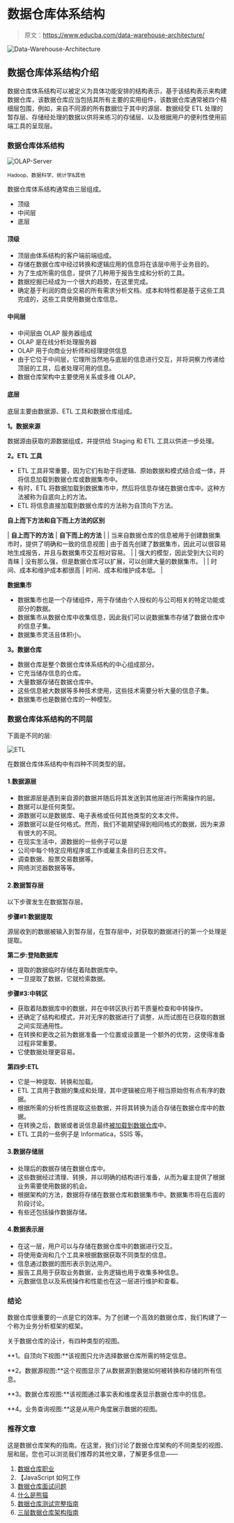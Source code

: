# 数据仓库体系结构

> 原文：<https://www.educba.com/data-warehouse-architecture/>

![Data-Warehouse-Architecture](img/de344ddc8a612b823bfda1f3a1901158.png)



## 数据仓库体系结构介绍

数据仓库体系结构可以被定义为具体功能安排的结构表示，基于该结构表示来构建数据仓库，该数据仓库应当包括其所有主要的实用组件，该数据仓库通常被四个精细层包围，例如，来自不同源的所有数据位于其中的源层、数据经受 ETL 处理的暂存层、存储经处理的数据以供将来练习的存储层、以及根据用户的便利性使用前端工具的呈现层。

### 数据仓库体系结构

![OLAP-Server](img/7cd660950ae1c2754432b5a6df2b3bec.png)



<small>Hadoop、数据科学、统计学&其他</small>

数据仓库体系结构通常由三层组成。

*   顶级
*   中间层
*   底层

#### 顶级

*   顶层由体系结构的客户端前端组成。
*   存储在数据仓库中经过转换和逻辑应用的信息将在该层中用于业务目的。
*   为了生成所需的信息，提供了几种用于报告生成和分析的工具。
*   数据挖掘已经成为一个很大的趋势，在这里完成。
*   确定基于利润的商业交易的所有需求分析文档、成本和特性都是基于这些工具完成的，这些工具使用数据仓库信息。

#### 中间层

*   中间层由 OLAP 服务器组成
*   OLAP 是在线分析处理服务器
*   OLAP 用于向商业分析师和经理提供信息
*   由于它位于中间层，它理所当然地与底层的信息进行交互，并将洞察力传递给顶层的工具，后者处理可用的信息。
*   数据仓库架构中主要使用关系或多维 OLAP。

#### 底层

底层主要由数据源、ETL 工具和数据仓库组成。

**1。数据来源**

数据源由获取的源数据组成，并提供给 Staging 和 ETL 工具以供进一步处理。

**2。ETL 工具**

*   ETL 工具非常重要，因为它们有助于将逻辑、原始数据和模式结合成一体，并将信息加载到数据仓库或数据集市中。
*   有时，ETL 将数据加载到数据集市中，然后将信息存储在数据仓库中。这种方法被称为自底向上的方法。
*   ETL 将信息直接加载到数据仓库的方法称为自顶向下方法。

**自上而下方法和自下而上方法的区别**

| **自上而下的方法** | **自下而上的方法** |
| 当来自数据仓库的信息被用于创建数据集市时，提供了明确和一致的信息视图 | 由于首先创建了数据集市，因此可以很容易地生成报告，并且与数据集市交互相对容易。 |
| 强大的模型，因此受到大公司的青睐 | 没有那么强，但是数据仓库可以扩展，可以创建大量的数据集市。 |
| 时间、成本和维护成本都很高 | 时间、成本和维护成本低。 |

**数据集市**

*   数据集市也是一个存储组件，用于存储由个人授权的与公司相关的特定功能或部分的数据。
*   数据集市从数据仓库中收集信息，因此我们可以说数据集市存储了数据仓库中的信息子集。
*   数据集市灵活且体积小。

**3。数据仓库**

*   数据仓库是整个数据仓库体系结构的中心组成部分。
*   它充当储存信息的仓库。
*   大量数据存储在数据仓库中。
*   这些信息被大数据等多种技术使用，这些技术需要分析大量的信息子集。
*   数据集市也是数据仓库的一种模型。

### 数据仓库体系结构的不同层

下面是不同的层:

![ETL](img/0853a2ca315f218bfaa7db687d9f2675.png)



在数据仓库体系结构中有四种不同类型的层。

#### 1.数据源层

*   数据源层是遇到来自源的数据并随后将其发送到其他层进行所需操作的层。
*   数据可以是任何类型。
*   源数据可以是数据库、电子表格或任何其他类型的文本文件。
*   源数据可以是任何格式。然而，我们不能期望得到相同格式的数据，因为来源有很大的不同。
*   在现实生活中，源数据的一些例子可以是
*   公司中每个特定应用程序或工作或雇主条目的日志文件。
*   调查数据、股票交易数据等。
*   网络浏览器数据等等。

#### 2.数据暂存层

以下步骤发生在数据暂存层。

**步骤#1:数据提取**

源层收到的数据被输入到暂存层，在暂存层中，对获取的数据进行的第一个处理是提取。

**第二步:登陆数据库**

*   提取的数据临时存储在着陆数据库中。
*   一旦提取了数据，它就检索数据。

**步骤#3:中转区**

*   获取着陆数据库中的数据，并在中转区执行若干质量检查和中转操作。
*   还确定了结构和模式，并对无序的数据进行了调整，从而试图在已获取的数据之间实现通用性。
*   在转换和更改之前为数据准备一个位置或设置是一个额外的优势，这使得准备过程非常重要。
*   它使数据处理更容易。

**第四步:ETL**

*   它是一种提取、转换和加载。
*   ETL 工具用于数据的集成和处理，其中逻辑被应用于相当原始但有点有序的数据。
*   根据所需的分析性质提取这些数据，并将其转换为适合存储在数据仓库中的数据。
*   在转换之后，数据或者说信息最终[被加载到数据仓库](https://www.educba.com/what-is-data-warehouse/)中。
*   ETL 工具的一些例子是 Informatica，SSIS 等。

#### 3.数据存储层

*   处理后的数据存储在数据仓库中。
*   这些数据经过清理、转换，并以明确的结构进行准备，从而为雇主提供了根据业务需要使用数据的机会。
*   根据架构的方法，数据将存储在数据仓库和数据集市中。数据集市将在后面的阶段讨论。
*   有些还包括操作数据存储。

#### 4.数据表示层

*   在这一层，用户可以与存储在数据仓库中的数据进行交互。
*   将使用查询和几个工具来根据数据获取不同类型的信息。
*   信息通过数据的图形表示到达用户。
*   报告工具用于获取业务数据，业务逻辑也用于收集多种信息。
*   元数据信息以及系统操作和性能也在这一层进行维护和查看。

### 结论

数据仓库很重要的一点是它的效率。为了创建一个高效的数据仓库，我们构建了一个称为业务分析框架的框架。

关于数据仓库的设计，有四种类型的视图。

**1。自顶向下视图:**该视图只允许选择数据仓库所需的特定信息。

**2。数据源视图:**这个视图显示了从数据源到数据如何被转换和存储的所有信息。

**3。数据仓库视图:**该视图通过事实表和维度表显示数据仓库中的信息。

**4。业务查询视图:**这是从用户角度展示数据的视图。

### 推荐文章

这是数据仓库架构的指南。在这里，我们讨论了数据仓库架构的不同类型的视图、层和层。您也可以浏览我们推荐的其他文章，了解更多信息——

1.  [数据仓库职业](https://www.educba.com/career-in-data-warehousing/)
2.  【JavaScript 如何工作
3.  [数据仓库面试问题](https://www.educba.com/data-warehouse-interview-questions/)
4.  [什么是熊猫](https://www.educba.com/what-is-pandas/)
5.  [数据仓库测试完整指南](https://www.educba.com/data-warehouse-testing/)
6.  [三层数据仓库架构指南](https://www.educba.com/three-tier-data-warehouse-architecture/)





